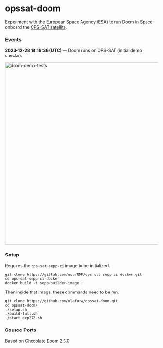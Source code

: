 # opssat-doom

Experiment with the European Space Agency (ESA) to run Doom in Space onboard the [OPS-SAT satellite](https://www.esa.int/Enabling_Support/Operations/OPS-SAT).

### Events

**2023-12-28 18:16:36 (UTC)** — Doom runs on OPS-SAT (initial demo checks).

<img src="https://github.com/olafurw/opssat-doom/assets/103783/8b2ece4b-bb92-4694-9655-9debc2569c2e" alt="doom-demo-tests" width="600" />

### Setup

Requires the `ops-sat-sepp-ci` image to be initialized.

```
git clone https://gitlab.com/esa/NMF/ops-sat-sepp-ci-docker.git
cd ops-sat-sepp-ci-docker
docker build -t sepp-builder-image .
```

Then inside that image, these commands need to be run.

```
git clone https://github.com/olafurw/opssat-doom.git
cd opssat-doom/
./setup.sh
./build-full.sh
./start_exp272.sh
```

### Source Ports

Based on [Chocolate Doom 2.3.0](https://github.com/chocolate-doom/chocolate-doom)
